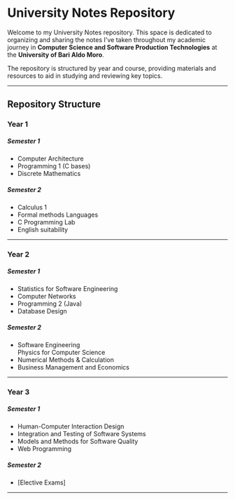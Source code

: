 # University Notes Repository

Welcome to my University Notes repository. This space is dedicated to organizing and sharing the notes I've taken throughout my academic journey in **Computer Science and Software Production Technologies** at the **University of Bari Aldo Moro**.

The repository is structured by year and course, providing materials and resources to aid in studying and reviewing key topics.

---

## Repository Structure

### **Year 1**  
  ##### **Semester 1**  
  - Computer Architecture  
  - Programming 1 (C bases) 
  - Discrete Mathematics

  ##### **Semester 2**
  - Calculus 1
  - Formal methods Languages  
  - C Programming Lab
  - English suitability 

---

### **Year 2**  
  ##### **Semester 1**  
  - Statistics for Software Engineering  
  - Computer Networks 
  - Programming 2 (Java)  
  - Database Design  

  ##### **Semester 2**
  - Software Engineering  
    Physics for Computer Science  
  - Numerical Methods & Calculation  
  - Business Management and Economics  

---

### **Year 3**  
  ##### **Semester 1**  
  - Human-Computer Interaction Design  
  - Integration and Testing of Software Systems 
  - Models and Methods for Software Quality  
  - Web Programming  

  ##### **Semester 2**
  - [Elective Exams]  
--- 
